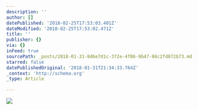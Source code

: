 ```yaml
---
description: ''
author: []
datePublished: '2018-02-25T17:53:03.401Z'
dateModified: '2018-02-25T17:53:02.471Z'
title: ''
publisher: {}
via: {}
inFeed: true
sourcePath: _posts/2018-01-31-8d6e7d1c-372e-4f86-9b47-86c2fd072b73.md
starred: false
datePublishedOriginal: '2018-01-31T21:34:33.764Z'
_context: 'http://schema.org'
_type: Article

---
```

![](https://the-grid-user-content.s3-us-west-2.amazonaws.com/ab4f8109-a169-45d4-94d7-2b81badf5e39.jpg)